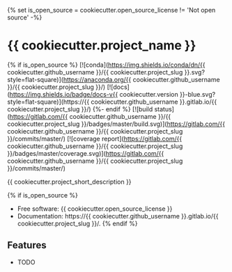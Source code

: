 {% set is_open_source = cookiecutter.open_source_license != 'Not open source' -%}
# {{ cookiecutter.project_name }}

{% if is_open_source %}
[![conda](https://img.shields.io/conda/dn/{{ cookiecutter.github_username }}/{{ cookiecutter.project_slug }}.svg?style=flat-square)](https://anaconda.org/{{ cookiecutter.github_username }}/{{ cookiecutter.project_slug }}/)
[![docs](https://img.shields.io/badge/docs-v{{ cookiecutter.version }}-blue.svg?style=flat-square)](https://{{ cookiecutter.github_username }}.gitlab.io/{{ cookiecutter.project_slug }}/)
{%- endif %}
[![build status](https://gitlab.com/{{ cookiecutter.github_username }}/{{ cookiecutter.project_slug }}/badges/master/build.svg)](https://gitlab.com/{{ cookiecutter.github_username }}/{{ cookiecutter.project_slug }}/commits/master/)
[![coverage report](https://gitlab.com/{{ cookiecutter.github_username }}/{{ cookiecutter.project_slug }}/badges/master/coverage.svg)](https://gitlab.com/{{ cookiecutter.github_username }}/{{ cookiecutter.project_slug }}/commits/master/)

{{ cookiecutter.project_short_description }}

{% if is_open_source %}
* Free software: {{ cookiecutter.open_source_license }}
* Documentation: https://{{ cookiecutter.github_username }}.gitlab.io/{{ cookiecutter.project_slug }}/.
{% endif %}

## Features

* TODO
